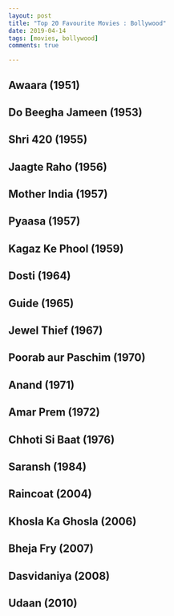```yaml
---
layout: post
title: "Top 20 Favourite Movies : Bollywood"
date: 2019-04-14
tags: [movies, bollywood]
comments: true

---
```


## Awaara (1951)
## Do Beegha Jameen (1953)
## Shri 420 (1955)
## Jaagte Raho (1956)
## Mother India (1957)
## Pyaasa (1957)
## Kagaz Ke Phool (1959)
## Dosti (1964)
## Guide (1965)
## Jewel Thief (1967)
## Poorab aur Paschim (1970)
## Anand (1971)
## Amar Prem (1972)
## Chhoti Si Baat (1976)
## Saransh (1984)
## Raincoat (2004)
## Khosla Ka Ghosla (2006)
## Bheja Fry (2007)
## Dasvidaniya (2008)
## Udaan (2010)



